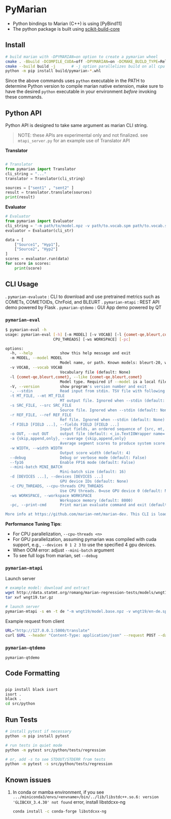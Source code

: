 # PyMarian

* Python bindings to Marian (C++) is using [PyBind11]
* The python package is built using [scikit-build-core](https://github.com/scikit-build/scikit-build-core)


## Install

```bash
# build marian with -DPYMARIAN=on option to create a pymarian wheel
cmake . -Bbuild -DCOMPILE_CUDA=off -DPYMARIAN=on -DCMAKE_BUILD_TYPE=Release
cmake --build build -j       # -j option parallelizes build on all cpu cores
python -m pip install build/pymarian-*.whl
```

Since the above commands uses `python` executable in the PATH to determine Python version to compile marian native extension, make sure to have the desired `python` executable in your environment _before_ invoking these commands.

## Python API

Python API is designed to take same argument as marian CLI string.
> NOTE: these APIs are experimental only and not finalized. see `mtapi_server.py` for an example use of Translator API 

**Translator**
```python

# Translator
from pymarian import Translator
cli_string = "..."
translator = Translator(cli_string)

sources = ["sent1" , "sent2" ]
result = translator.translate(sources)
print(result)
```

**Evaluator**
```python
# Evaluator
from pymarian import Evaluator
cli_string = '-m path/to/model.npz -v path/to.vocab.spm path/to.vocab.spm --like comet-qe'
evaluator = Evaluator(cli_str)

data = [
    ["Source1", "Hyp1"],
    ["Source2", "Hyp2"]
]
scores = evaluator.run(data)
for score in scores:
    print(score)
```

## CLI Usage
. `pymarian-evaluate` : CLI to download and use pretrained metrics such as COMETs, COMETOIDs, ChrFoid, and BLEURT
. `pymarian-mtapi` : REST API demo powered by Flask
. `pymarian-qtdemo` : GUI App demo powered by QT 


### `pymarian-eval` 

```bash
$ pymarian-eval -h 
usage: pymarian-eval [-h] [-m MODEL] [-v VOCAB] [-l {comet-qe,bleurt,comet}] [-V] [-] [-t MT_FILE] [-s SRC_FILE] [-r REF_FILE] [-f FIELD [FIELD ...]] [-o OUT] [-a {skip,append,only}] [-w WIDTH] [--debug] [--fp16] [--mini-batch MINI_BATCH] [-d [DEVICES ...] | -c
                     CPU_THREADS] [-ws WORKSPACE] [-pc]

options:
  -h, --help            show this help message and exit
  -m MODEL, --model MODEL
                        Model name, or path. Known models: bleurt-20, wmt20-comet-da, wmt20-comet-qe-da, wmt20-comet-qe-da-v2, wmt21-comet-da, wmt21-comet-qe-da, wmt21-comet-qe-mqm, wmt22-comet-da, wmt22-cometkiwi-da, xcomet-xl, xcomet-xxL (default: wmt22-cometkiwi-da)
  -v VOCAB, --vocab VOCAB
                        Vocabulary file (default: None)
  -l {comet-qe,bleurt,comet}, --like {comet-qe,bleurt,comet}
                        Model type. Required if --model is a local file (auto inferred for known models) (default: None)
  -V, --version         show program's version number and exit
  -, --stdin            Read input from stdin. TSV file with following format: QE metrics: "src<tab>mt", Ref based metrics ref: "src<tab>mt<tab>ref" or "mt<tab>ref" (default: False)
  -t MT_FILE, --mt MT_FILE
                        MT output file. Ignored when --stdin (default: None)
  -s SRC_FILE, --src SRC_FILE
                        Source file. Ignored when --stdin (default: None)
  -r REF_FILE, --ref REF_FILE
                        Ref file. Ignored when --stdin (default: None)
  -f FIELD [FIELD ...], --fields FIELD [FIELD ...]
                        Input fields, an ordered sequence of {src, mt, ref} (default: ['src', 'mt', 'ref'])
  -o OUT, --out OUT     output file (default: <_io.TextIOWrapper name='<stdout>' mode='w' encoding='utf-8'>)
  -a {skip,append,only}, --average {skip,append,only}
                        Average segment scores to produce system score. skip=do not output average (default; segment scores only); append=append average at the end; only=output the average only (i.e. system score only) (default: skip)
  -w WIDTH, --width WIDTH
                        Output score width (default: 4)
  --debug               Debug or verbose mode (default: False)
  --fp16                Enable FP16 mode (default: False)
  --mini-batch MINI_BATCH
                        Mini-batch size (default: 16)
  -d [DEVICES ...], --devices [DEVICES ...]
                        GPU device IDs (default: None)
  -c CPU_THREADS, --cpu-threads CPU_THREADS
                        Use CPU threads. 0=use GPU device 0 (default: None)
  -ws WORKSPACE, --workspace WORKSPACE
                        Workspace memory (default: 8000)
  -pc, --print-cmd      Print marian evaluate command and exit (default: False)

More info at https://github.com/marian-nmt/marian-dev. This CLI is loaded from .../python3.10/site-packages/pymarian/eval.py (version: 1.12.25)

```

**Performance Tuning Tips**:
* For CPU parallelization, `--cpu-threads <n>`
* For GPU parallelization, assuming pymarian was compiled with cuda support, e.g., `--devices 0 1 2 3` to use the specified 4 gpu devices.
* When OOM error: adjust `--mini-batch` argument
* To see full logs from marian, set `--debug`



### `pymarian-mtapi`

Launch server
```bash
# example model: download and extract
wget http://data.statmt.org/romang/marian-regression-tests/models/wngt19.tar.gz 
tar xvf wngt19.tar.gz 

# launch server
pymarian-mtapi -s en -t de "-m wngt19/model.base.npz -v wngt19/en-de.spm wngt19/en-de.spm"
```

Example request from client
 
```bash
URL="http://127.0.0.1:5000/translate"
curl $URL --header "Content-Type: application/json" --request POST --data '[{"text":["Good Morning."]}]'
```

### `pymarian-qtdemo` 
```
pymarian-qtdemo
```

## Code Formatting

```bash

pip install black isort
isort .
black .
cd src/python
```

## Run Tests

```bash
# install pytest if necessary
python -m pip install pytest

# run tests in quiet mode
python -m pytest src/python/tests/regression

# or, add -s to see STDOUT/STDERR from tests
python -m pytest -s src/python/tests/regression

```

## Known issues

1. In conda or mamba environment, if you see  `.../miniconda3/envs/<envname>/bin/../lib/libstdc++.so.6: version 'GLIBCXX_3.4.30' not found` error,
    install libstdcxx-ng

    ```bash
    conda install -c conda-forge libstdcxx-ng
    ```




